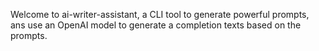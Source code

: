 Welcome to ai-writer-assistant, a CLI tool to generate powerful prompts, ans use an OpenAI model to generate a completion texts based on the prompts.

